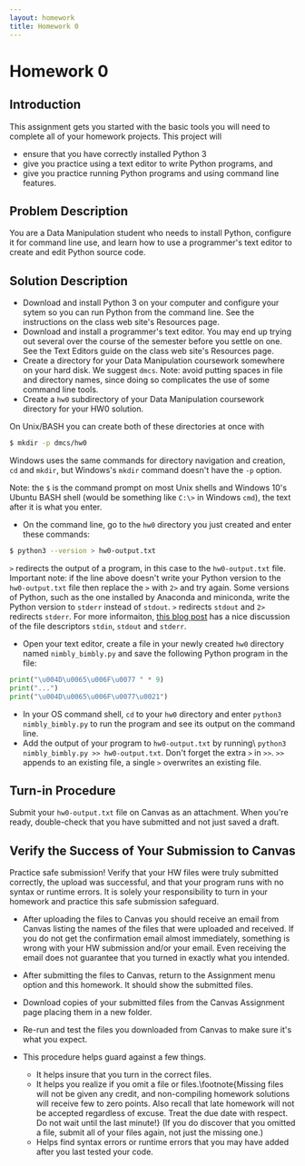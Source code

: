 ```yaml
---
layout: homework
title: Homework 0
---
```


# Homework 0

## Introduction

This assignment gets you started with the basic tools you will need to complete all of your homework projects.  This project will


- ensure that you have correctly installed Python 3
- give you practice using a text editor to write Python programs, and
- give you practice running Python programs and using command line features.


## Problem Description

You are a Data Manipulation student who needs to install Python, configure it for command line use, and learn how to use a programmer's text editor to create and edit Python source code.

## Solution Description

- Download and install Python 3 on your computer and configure your sytem so you can run Python from the command line. See the instructions on the class web site's Resources page.
- Download and install a programmer's text editor.  You may end up trying out several over the course of the semester before you settle on one. See the Text Editors guide on the class web site's Resources page.
- Create a directory for your Data Manipulation coursework somewhere on your hard disk.  We suggest `dmcs`.  Note: avoid putting spaces in file and directory names, since doing so complicates the use of some command line tools.
- Create a `hw0` subdirectory of your Data Manipulation coursework directory for your HW0 solution.

On Unix/BASH you can create both of these directories at once with

```sh
$ mkdir -p dmcs/hw0
```

Windows uses the same commands for directory navigation and creation, `cd` and `mkdir`, but Windows's `mkdir` command doesn't have the `-p` option.

Note: the `$` is the command prompt on most Unix shells and Windows 10's Ubuntu BASH shell (would be something like `C:\>` in Windows `cmd`), the text after it is what you enter.

- On the command line, go to the `hw0` directory you just created and enter these commands:

```sh
$ python3 --version > hw0-output.txt
```

`>` redirects the output of a program, in this case to the `hw0-output.txt` file. Important note: if the line above doesn't write your Python version to the `hw0-output.txt` file then replace the `>` with `2>` and try again. Some versions of Python, such as the one installed by Anaconda and miniconda, write the Python version to `stderr` instead of `stdout`. `>` redirects `stdout` and `2>` redirects `stderr`. For more informaiton,  [this blog post](http://www.jstorimer.com/blogs/workingwithcode/7766119-when-to-use-stderr-instead-of-stdout) has a nice discussion of the file descriptors `stdin`, `stdout` and `stderr`.

- Open your text editor, create a file in your newly created `hw0` directory named `nimbly_bimbly.py` and save the following Python program in the file:

```Python
print("\u004D\u0065\u006F\u0077 " * 9)
print("...")
print("\u004D\u0065\u006F\u0077\u0021")
```
- In your OS command shell, `cd` to your `hw0` directory and enter `python3 nimbly_bimbly.py` to run the program and see its output on the command line.
- Add the output of your program to `hw0-output.txt` by running\\
  `python3 nimbly_bimbly.py >> hw0-output.txt`. Don't forget the extra `>` in `>>`. `>>` appends to an existing file, a single `>` overwrites an existing file.


## Turn-in Procedure

Submit your `hw0-output.txt` file on Canvas as an attachment.  When you're ready, double-check that you have submitted and not just saved a draft.

## Verify the Success of Your Submission to Canvas

Practice safe submission! Verify that your HW files were truly submitted correctly, the upload was successful, and that your program runs with no syntax or runtime errors. It is solely your responsibility to turn in your homework and practice this safe submission safeguard.

- After uploading the files to Canvas you should receive an email from Canvas listing the names of the files that were uploaded and received. If you do not get the confirmation email almost immediately, something is wrong with your HW submission and/or your email. Even receiving the email does not guarantee that you turned in exactly what you intended.
- After submitting the files to Canvas, return to the Assignment menu option and this homework. It should show the submitted files.
- Download copies of your submitted files from the Canvas Assignment page placing them in a new folder.
- Re-run and test the files you downloaded from Canvas to make sure it's what you expect.
- This procedure helps guard against a few things.

    - It helps insure that you turn in the correct files.
    - It helps you realize if you omit a file or files.\footnote{Missing files will not be given any credit, and non-compiling homework solutions will receive few to zero points. Also recall that late homework will not be accepted regardless of excuse. Treat the due date with respect.  Do not wait until the last minute!}
(If you do discover that you omitted a file, submit all of your files again, not just the missing one.)
    - Helps find syntax errors or runtime errors that you may have added after you last tested your code.
